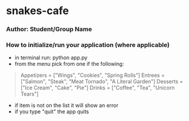 # snakes-cafe

### Author: Student/Group Name

[//]: # (### Links and Resources)

[//]: # (> back-end server url &#40;when applicable&#41;)

[//]: # (> front-end application &#40;when applicable&#41;)
[//]: # (### Setup)

[//]: # (> .env requirements &#40;where applicable&#41;)

[//]: # ()
[//]: # (- i.e.)

[//]: # ()
[//]: # (- > PORT - Port Number)

[//]: # (- > DATABASE_URL - URL to the running Postgres instance/db)

### How to initialize/run your application (where applicable)
- in terminal run: python app.py 
- from the menu pick from one if the following:
> Appetizers = ["Wings", "Cookies", "Spring Rolls"]
> Entrees = ["Salmon", "Steak", "Meat Tornado", "A Literal Garden"]
> Desserts = ["Ice Cream", "Cake", "Pie"]
> Drinks = ["Coffee", "Tea", "Unicorn Tears"]
- if item is not on the list it will show an error
- if you type "quit" the app quits

[//]: # (### How to use your library &#40;where applicable&#41;)

[//]: # (- N/A)

[//]: # (### Tests)

[//]: # (- How do you run tests?)

[//]: # (- Any tests of note?)

[//]: # (- Describe any tests that you did not complete, skipped, etc)
